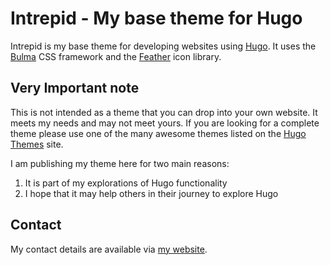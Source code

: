 # Intrepid - My base theme for Hugo

Intrepid is my base theme for developing websites using [Hugo][hugo]. It uses
the [Bulma][bulma] CSS framework and the [Feather][feather] icon library.

## Very Important note
This is not intended as a theme that you can drop into your own website. It meets
my needs and may not meet yours. If you are looking for a complete theme please
use one of the many awesome themes listed on the [Hugo Themes][hugo2] site.

I am publishing my theme here for two main reasons:

1. It is part of my explorations of Hugo functionality
1. I hope that it may help others in their journey to explore Hugo

## Contact
My contact details are available via [my website][website].

[bulma]: https://bulma.io/
[feather]: https://feathericons.com/
[hugo]: https://gohugo.io/
[hugo2]: https://themes.gohugo.io/
[website]: https://techxplorer.com
